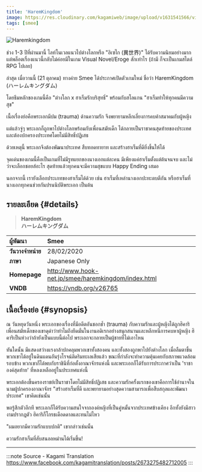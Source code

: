 ```yaml
---
title: 'HaremKingdom'
image: https://res.cloudinary.com/kagamiweb/image/upload/v1631541566/visualnovel/preview/haremkingdom.jpg
tags: [smee]
---
```


![Haremkingdom](https://res.cloudinary.com/kagamiweb/image/upload/v1631541566/visualnovel/preview/haremkingdom.jpg)

ช่วง 1-3 ปีที่ผ่านมานี้ ไลท์โนเวลแนวไปต่างโลกหรือ "อิเซไก (異世界)" ได้รับความนิยมอย่างมาก แต่พล็อตเรื่องแนวนี้กลับไม่ค่อยมีในเกม Visual Novel/Eroge สักเท่าไร (ถ้ามี ก็จะเป็นเกมสไตล์ RPG ไปเลย)

ล่าสุด เมื่อวานนี้ (21 ตุลาคม) ทางค่าย Smee ได้ประกาศเปิดตัวเกมใหม่ ชื่อว่า HaremKingdom (ハーレムキングダム)

โดยธีมหลักของเกมนี้คือ "ต่างโลก x ฮาเร็มรักบริสุทธิ์" 
พร้อมกับสโลแกน "ฮาเร็มทำให้ทุกคนมีความสุข"

เนื้อเรื่องย่อคือพระเอกมีปม (trauma) ด้านความรัก จึงพยายามหลีกเลี่ยงการคบค้าสมาคมกับผู้หญิง

แต่แล้วจู่ๆ พระเอกก็ถูกพาไปต่างโลกพร้อมกับเพื่อนสมัยเด็ก ได้กลายเป็นราชาคนสุดท้ายของประเทศ และต้องปกครองประเทศโดยไม่มีสิทธิ์ปฏิเสธ

ด้วยเหตุนี้ พระเอกจึงต้องพัฒนาประเทศ สืบทอดทายาท และสร้างฮาเร็มที่ดียิ่งขึ้นให้ได้

จุดเด่นของเกมนี้คือเป็นเกมที่ไม่มีรูทแยกของนางเอกแต่ละคน มีเพียงแค่ฮาเร็มตั้งแต่ต้นจนจบ และไม่ว่าจะเลือกชอยส์อะไร สุดท้ายแล้วทุกคนจะมีความสุขแบบ Happy Ending เสมอ

นอกจากนี้ เรายังเลือกประเภทของฮาเร็มได้ด้วย เช่น ฮาเร็มที่เหล่านางเอกปะทะตบตีกัน หรือฮาเร็มที่นางเอกทุกคนช่วยกันปรนนิบัติพระเอก เป็นต้น

## รายละเอียด {#details}

> **HaremKingdom**  
> **ハーレムキングダム**

| ผู้พัฒนา | Smee |
| :---- | :---- |
| **วันวางจำหน่าย** | 28/02/2020 |
| **ภาษา** | Japanese Only |
| **Homepage** | http://www.hook-net.jp/smee/haremkingdom/index.html |
| **VNDB** | https://vndb.org/v26765 |

## เนื้อเรื่องย่อ {#synopsis}

ณ วันหยุดวันหนึ่ง พระเอกของเรื่องที่มีอดีตอันชอกช้ำ (trauma) กับความรักและผู้หญิงได้ถูกฮิคาริ เพื่อนสมัยเด็กของเขาดุด่าว่าทำไมถึงยึดมั่นในงานอดิเรกอย่างสนุกสนานและหลีกหนีการคบหาผู้หญิง ฮิคาริเป็นห่วงว่าถ้ายังเป็นแบบนี้ต่อไป พระเอกจะกลายเป็นผู้ชายที่ไม่เอาไหน

ทันใดนั้น มีแสดงสว่างแรงกล้าปกคลุมพวกเขาทั้งสองคน และทั้งสองถูกพาไปยังต่างโลก เมื่อลืมตาขึ้น พวกเขาได้อยู่ในดินแดนอันรุ่งโรจน์ติดริมทะเลเสียแล้ว ขณะที่กำลังจะทำความคุ้นเคยกับสภาพแวดล้อมรอบข้าง พวกเขาก็ได้พบกับราชินีที่ก่อตั้งอาณาจักรแห่งนี้ และพระเอกก็ได้รับการประกาศว่าเป็น 'ราชาองค์สุดท้าย' ที่หลงเหลืออยู่ในประเทศแห่งนี้

พระเอกต้องขึ้นครองราชย์เป็นราชาโดยไม่มีสิทธิ์ปฏิเสธ และความรักครั้งแรกของเขาคือการใช้อำนาจในนามผู้ปกครองอาณาจักร "สร้างฮาเร็มที่ดี และพยายามอย่างสุดความสามารถเพื่อสืบสกุลและพัฒนาประเทศ" เขาคิดเช่นนั้น

พอรู้สึกตัวอีกที พระเอกก็ได้รับความสนใจจากองค์หญิงที่เป็นคู่หมั้นจากประเทศข้างเคียง อีกทั้งยังมีสาวงามปรากฎตัว ฮิคาริก็โกรธเดือดดาลและทนไม่ไหว

"ผมอยากมีความรักแบบปกติ" เขากล่าวเช่นนั้น

ความรักฮาเร็มที่สับสนอลหม่านได้เริ่มขึ้น!

---
:::note Source - Kagami Translation
https://www.facebook.com/kagamitranslation/posts/2673275482712005
:::
